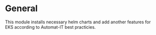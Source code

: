 # General

This module installs necessary helm charts and add another features for EKS according to Automat-IT best practicies.

